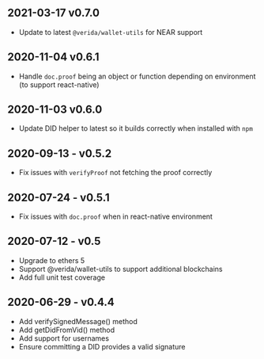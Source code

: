 
2021-03-17 v0.7.0
-----------------------

- Update to latest `@verida/wallet-utils` for NEAR support

2020-11-04 v0.6.1
-----------------------

- Handle `doc.proof` being an object or function depending on environment (to support react-native)

2020-11-03 v0.6.0
-----------------------

- Update DID helper to latest so it builds correctly when installed with `npm`

2020-09-13 - v0.5.2
-----------------------

- Fix issues with `verifyProof` not fetching the proof correctly

2020-07-24 - v0.5.1
-----------------------

- Fix issues with `doc.proof` when in react-native environment

2020-07-12 - v0.5
-----------------------

- Upgrade to ethers 5
- Support @verida/wallet-utils to support additional blockchains
- Add full unit test coverage

2020-06-29 - v0.4.4
-----------------------

- Add verifySignedMessage() method
- Add getDidFromVid() method
- Add support for usernames
- Ensure committing a DID provides a valid signature
